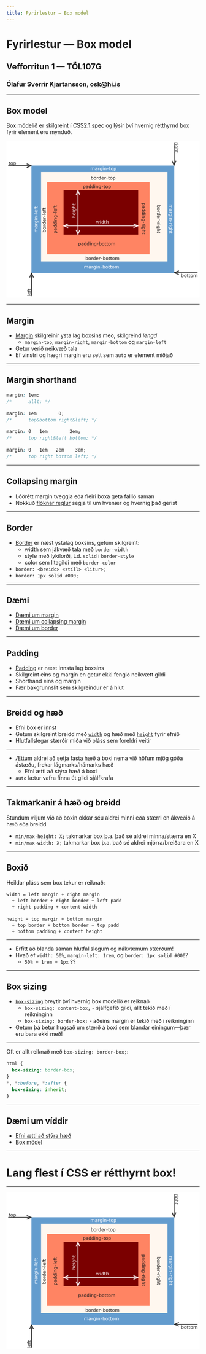 ```yaml
---
title: Fyrirlestur — Box model
---
```


# Fyrirlestur — Box model

## Vefforritun 1 — TÖL107G

### Ólafur Sverrir Kjartansson, [osk@hi.is](mailto:osk@hi.is)

---

## Box model

[Box módelið](https://developer.mozilla.org/en-US/docs/Learn/CSS/Building_blocks/The_box_model) er skilgreint í [CSS2.1 spec](https://www.w3.org/TR/CSS2/box.html) og lýsir því hvernig rétthyrnd box fyrir element eru mynduð.

![Útskýringar mynd af box modelinu](img/boxmodel.png)

***

## Margin

* [Margin](https://developer.mozilla.org/en-US/docs/Web/CSS/margin) skilgreinir ysta lag boxsins með, skilgreind _lengd_
  * `margin-top`, `margin-right`, `margin-bottom` og `margin-left`
* Getur verið neikvæð tala
* Ef vinstri og hægri margin eru sett sem `auto` er element miðjað

***

## Margin shorthand

```css
margin: 1em;
/*      allt; */
```

```css
margin: 1em        0;
/*      top&bottom right&left; */
```

```css
margin: 0   1em        2em;
/*      top right&left bottom; */
```

```css
margin: 0   1em   2em    3em;
/*      top right bottom left; */
```

***

## Collapsing margin

* Lóðrétt margin tveggja eða fleiri boxa geta fallið saman
* Nokkuð [flóknar reglur](http://www.w3.org/TR/CSS2/box.html#collapsing-margins) segja til um hvenær og hvernig það gerist

***

## Border

* [Border](https://developer.mozilla.org/en-US/docs/Web/CSS/border) er næst ystalag boxsins, getum skilgreint:
  * width sem jákvæð tala með `border-width`
  * style með lykilorði, t.d. `solid` í `border-style`
  * color sem litagildi með `border-color`
* `border: <breidd> <stíll> <litur>;`
* `border: 1px solid #000;`

***

## Dæmi

* [Dæmi um  margin](daemi/01.margin.html)
* [Dæmi um collapsing margin](daemi/02.collapsing.html)
* [Dæmi um border](daemi/03.border.html)

***

## Padding

* [Padding](https://developer.mozilla.org/en-US/docs/Web/CSS/padding) er næst innsta lag boxsins
* Skilgreint eins og margin en getur ekki fengið neikvætt gildi
* Shorthand eins og margin
* Fær bakgrunnslit sem skilgreindur er á hlut

***

## Breidd og hæð

* Efni box er innst
* Getum skilgreint breidd með [`width`](https://developer.mozilla.org/en-US/docs/Web/CSS/width) og hæð með [`height`](https://developer.mozilla.org/en-US/docs/Web/CSS/height) fyrir efnið
* Hlutfallslegar stærðir miða við pláss sem foreldri veitir

***

* Ættum aldrei að setja fasta hæð á boxi nema við höfum mjög góða ástæðu, frekar lágmarks/hámarks hæð
  * Efni ætti að stýra hæð á boxi
* `auto` lætur vafra finna út gildi sjálfkrafa

***

## Takmarkanir á hæð og breidd

Stundum viljum við að boxin okkar séu aldrei minni eða stærri en ákveðið á hæð eða breidd

* `min/max-height: X;` takmarkar box þ.a. það sé aldrei minna/stærra en X
* `min/max-width: X;` takmarkar box þ.a. það sé aldrei mjórra/breiðara en X

***

## Boxið

Heildar pláss sem box tekur er reiknað:

```text
width = left margin + right margin
  + left border + right border + left padd
  + right padding + content width

height = top margin + bottom margin
  + top border + bottom border + top padd
  + bottom padding + content height
```

***

* Erfitt að blanda saman hlutfallslegum og nákvæmum stærðum!
* Hvað ef `width: 50%`, `margin-left: 1rem`, og `border: 1px solid #000`?
  * `50% + 1rem + 1px` ??

***

## Box sizing

* [`box-sizing`](https://developer.mozilla.org/en-US/docs/Web/CSS/box-sizing) breytir því hvernig box modelið er reiknað
  * `box-sizing: content-box;` - sjálfgefið gildi, allt tekið með í reikninginn
  * `box-sizing: border-box;` - aðeins margin er tekið með í reikninginn
* Getum þá betur hugsað um stærð á boxi sem blandar einingum—þær eru bara ekki með!

***

Oft er allt reiknað með `box-sizing: border-box;`:

```css
html {
  box-sizing: border-box;
}
*, *:before, *:after {
  box-sizing: inherit;
}
```

***

## Dæmi um víddir

* [Efni ætti að stýra hæð](daemi/04.height.html)
* [Box módel](daemi/05.box.html)

***

# Lang flest í CSS er rétthyrnt box!

***

![Útskýringar mynd af box modelinu](img/boxmodel.png)
